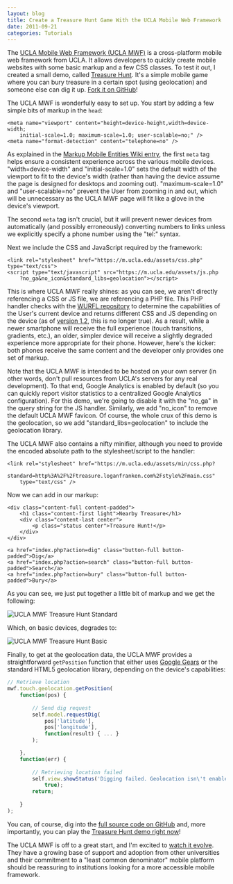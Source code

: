 ```yaml
---
layout: blog
title: Create a Treasure Hunt Game With the UCLA Mobile Web Framework
date: 2011-09-21
categories: Tutorials
---
```


The [UCLA Mobile Web Framework (UCLA MWF)](https://mwf.ucla.edu/) is a cross-platform mobile web framework from UCLA. It allows developers to quickly create mobile websites with some basic markup and a few CSS classes. To test it out, I created a small demo, called [Treasure Hunt](https://treasure.loganfranken.com/). It's a simple mobile game where you can bury treasure in a certain spot (using geolocation) and someone else can dig it up. [Fork it on GitHub](https://github.com/loganfranken/Treasure-Hunt)!

The UCLA MWF is wonderfully easy to set up. You start by adding a few simple bits of markup in the `head`:

```markup
<meta name="viewport" content="height=device-height,width=device-width;
	initial-scale=1.0; maximum-scale=1.0; user-scalable=no;" />
<meta name="format-detection" content="telephone=no" />
```

As explained in the [Markup Mobile Entities Wiki entry](https://github.com/ucla/mwf/wiki/API%3A-General%3A-Markup-Mobile-Entities), the first `meta` tag helps ensure a consistent experience across the various mobile devices. "width=device-width" and "initial-scale=1.0" sets the default width of the viewport to fit to the device's width (rather than having the device assume the page is designed for desktops and zooming out). "maximum-scale=1.0" and "user-scalable=no" prevent the User from zooming in and out, which will be unnecessary as the UCLA MWF page will fit like a glove in the device's viewport.

The second `meta` tag isn't crucial, but it will prevent newer devices from automatically (and possibly erroneously) converting numbers to links unless we explicitly specify a phone number using the "tel:" syntax.

Next we include the CSS and JavaScript required by the framework:

```markup
<link rel="stylesheet" href="https://m.ucla.edu/assets/css.php" type="text/css">
<script type="text/javascript" src="https://m.ucla.edu/assets/js.php
	?no_ga&no_icon&standard_libs=geolocation"></script>
```

This is where UCLA MWF really shines: as you can see, we aren't directly referencing a CSS or JS file, we are referencing a PHP file. This PHP handler checks with the [WURFL repository](https://wurfl.sourceforge.net/) to determine the capabilities of the User's current device and returns different CSS and JS depending on the device (as of [version 1.2](https://github.com/ucla/mwf/blob/master/RELEASE), this is no longer true). As a result, while a newer smartphone will receive the full experience (touch transitions, gradients, etc.), an older, simpler device will receive a slightly degraded experience more appropriate for their phone. However, here's the kicker: both phones receive the same content and the developer only provides one set of markup.

Note that the UCLA MWF is intended to be hosted on your own server (in other words, don't pull resources from UCLA's servers for any real development). To that end, Google Analytics is enabled by default (so you can quickly report visitor statistics to a centralized Google Analytics configuration). For this demo, we're going to disable it with the "no\_ga" in the query string for the JS handler. Similarly, we add "no\_icon" to remove the default UCLA MWF favicon. Of course, the whole crux of this demo is the geolocation, so we add "standard\_libs=geolocation" to include the geolocation library.

The UCLA MWF also contains a nifty minifier, although you need to provide the encoded absolute path to the stylesheet/script to the handler:

```markup
<link rel="stylesheet" href="https://m.ucla.edu/assets/min/css.php?
	standard=http%3A%2F%2Ftreasure.loganfranken.com%2Fstyle%2Fmain.css"
	type="text/css" />
```

Now we can add in our markup:

```markup
<div class="content-full content-padded">
	<h1 class="content-first light">Nearby Treasure</h1> 
	<div class="content-last center">
		<p class="status center">Treasure Hunt!</p>
	</div>
</div>

<a href="index.php?action=dig" class="button-full button-padded">Dig</a>
<a href="index.php?action=search" class="button-full button-padded">Search</a>
<a href="index.php?action=bury" class="button-full button-padded">Bury</a>
```

As you can see, we just put together a little bit of markup and we get the following:

![UCLA MWF Treasure Hunt Standard](images/uclamwf_screenshot1.png "UCLA MWF Treasure Hunt Standard")

Which, on basic devices, degrades to:

![UCLA MWF Treasure Hunt Basic](images/uclamwf_screenshot2.png "UCLA MWF Treasure Hunt Basic")

Finally, to get at the geolocation data, the UCLA MWF provides a straightforward `getPosition` function that either uses [Google Gears](https://code.google.com/apis/gears/api_geolocation.html) or the standard HTML5 geolocation library, depending on the device's capabilities:

```javascript
// Retrieve location
mwf.touch.geolocation.getPosition(
	function(pos) {
		
		// Send dig request
		self.model.requestDig(
			pos['latitude'],
			pos['longitude'],
			function(result) { ... }
		);

	},
	function(err) {
		
		// Retrieving location failed
		self.view.showStatus('Digging failed. Geolocation isn\'t enabled',
			true);
		return;
			
	}
);
```

You can, of course, dig into the [full source code on GitHub](https://github.com/loganfranken/Treasure-Hunt) and, more importantly, you can play the [Treasure Hunt demo right now](https://treasure.loganfranken.com/)!

The UCLA MWF is off to a great start, and I'm excited to [watch it evolve](https://github.com/ucla/mwf/wiki/Roadmap). They have a growing base of support and adoption from other universities and their commitment to a "least common denominator" mobile platform should be reassuring to institutions looking for a more accessible mobile framework.

